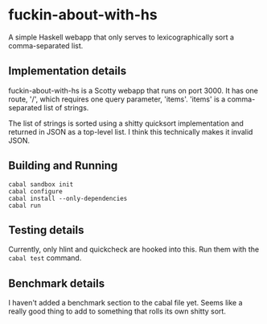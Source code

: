 fuckin-about-with-hs
====================

A simple Haskell webapp that only serves to lexicographically sort a comma-separated list.

Implementation details
----------------------

fuckin-about-with-hs is a Scotty webapp that runs on port 3000. It has one route, '/', which requires
one query parameter, 'items'. 'items' is a comma-separated list of strings.

The list of strings is sorted using a shitty quicksort implementation and returned in JSON as a top-level
list. I think this technically makes it invalid JSON.

Building and Running
--------------------

    cabal sandbox init
    cabal configure
    cabal install --only-dependencies
    cabal run

Testing details
---------------

Currently, only hlint and quickcheck are hooked into this. Run them with the `cabal test` command.

Benchmark details
-----------------

I haven't added a benchmark section to the cabal file yet. Seems like a really good thing to
add to something that rolls its own shitty sort.
